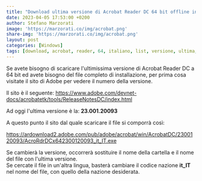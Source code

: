 ```yaml
---
title: "Download ultima versione di Acrobat Reader DC 64 bit offline in Italiano"
date: 2023-04-05 17:53:00 +0200
author: Stefano Marzorati
image: 'https://marzorati.co/img/acrobat.png'
share-img: 'https://marzorati.co/img/acrobat.png'
layout: post
categories: [Windows]
tags: [download, acrobat, reader, 64, italiano, list, versione, ultima, offline]
---
```

Se avete bisogno di scaricare l'ultimissima versione di Acrobat Reader DC a 64 bit ed avete bisogno del file completo di installazione, per prima cosa visitate il sito di Adobe per vedere il numero della versione.   

Il sito è il seguente: <a href="https://www.adobe.com/devnet-docs/acrobatetk/tools/ReleaseNotesDC/index.html" target="_blank">https://www.adobe.com/devnet-docs/acrobatetk/tools/ReleaseNotesDC/index.html</a>   

Ad oggi l'ultima versione è la: **23.001.20093**

A questo punto il sito dal quale scaricare il file si comporrà così:   

<a href="https://ardownload2.adobe.com/pub/adobe/acrobat/win/AcrobatDC/2300120093/AcroRdrDCx642300120093_it_IT.exe" target="_blank">https://ardownload2.adobe.com/pub/adobe/acrobat/win/AcrobatDC/2300120093/AcroRdrDCx642300120093_it_IT.exe</a>   

Se cambierà la versione, occorrerà sostituire il nome della cartella e il nome del file con l'ultima versione.   
Se cercate il file in un'altra lingua, basterà cambiare il codice nazione **it_IT** nel nome del file, con quello della nazione desiderata.   